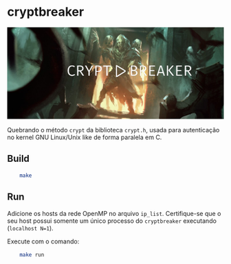 # cryptbreaker

![cryptbreaker](cryptbreaker_art.jpg)

Quebrando o método `crypt` da biblioteca `crypt.h`, usada para autenticação no kernel GNU Linux/Unix like de forma paralela em C.

## Build

```sh
    make
```

## Run

Adicione os hosts da rede OpenMP no arquivo `ip_list`.
Certifique-se que o seu host possui somente um único processo do `cryptbreaker` executando (`localhost N=1`).

Execute com o comando:

```sh
    make run
```

